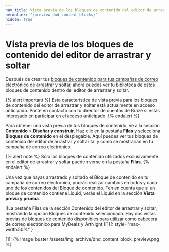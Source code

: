 ```yaml
---
nav_title: Vista previa de los bloques de contenido del editor de arrastrar y soltar
permalink: "/preview_dnd_content_blocks/"
hidden: true
---
```


# Vista previa de los bloques de contenido del editor de arrastrar y soltar

Después de crear tus [bloques de contenido para tus campañas de correo electrónico de arrastrar]({{site.baseurl}}/user_guide/message_building_by_channel/email/drag_and_drop/dnd_content_blocks/) y soltar, ahora puedes ver tu biblioteca de estos bloques de contenido dentro del editor de arrastrar y soltar.

{% alert important %}
Esta característica de vista previa para los bloques de contenido del editor de arrastrar y soltar está actualmente en acceso anticipado. Ponte en contacto con tu director de cuentas de Braze si estás interesado en participar en el acceso anticipado.
{% endalert %}

Para obtener una vista previa de tus bloques de contenido, ve a la sección **Contenido** > **Diseñar y construir**. Haz clic en la pestaña **Filas** y selecciona **Bloques de contenido** en el desplegable. Aquí puedes ver tus bloques de contenido del editor de arrastrar y soltar tal y como se mostrarían en tu campaña de correo electrónico. 

{% alert note %}
Sólo los bloques de contenido utilizados exclusivamente en el editor de arrastrar y soltar pueden verse en la pestaña **Filas**.
{% endalert %}

Una vez que hayas arrastrado y soltado el Bloque de contenido en tu campaña de correo electrónico, podrás realizar cambios en todos y cada uno de los contenidos del Bloque de contenido. Ten en cuenta que si un bloque de contenido contiene Liquid, verás el Liquid en la sección **Vista previa y prueba**.

![La pestaña Filas de la sección Contenido del editor de arrastrar y soltar, mostrando la opción Bloques de contenido seleccionada. Hay dos vistas previas de bloques de contenido disponibles para utilizar como cabecera de correo electrónico para MyDealz y ArtNight.][1]{: style="max-width:50%" }


[1]: {% image_buster /assets/img_archive/dnd_content_block_preview.png %} 
